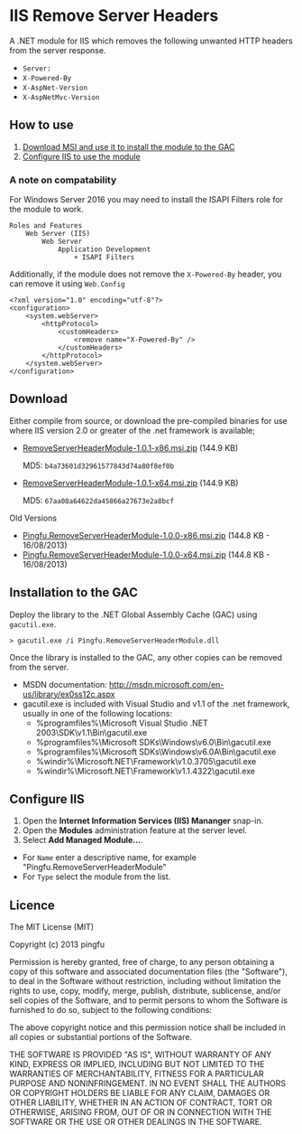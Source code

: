 IIS Remove Server Headers
=========================

A .NET module for IIS which removes the following unwanted HTTP headers from the server response.

* `Server:`
* `X-Powered-By`
* `X-AspNet-Version`
* `X-AspNetMvc-Version`

## How to use

1. [Download MSI and use it to install the module to the GAC](#download)
2. [Configure IIS to use the module](#configure-iis)

### A note on compatability

For Windows Server 2016 you may need to install the ISAPI Filters role for the module to work.

```
Roles and Features
	Web Server (IIS)
		Web Server
			Application Development
				+ ISAPI Filters
```

Additionally, if the module does not remove the `X-Powered-By` header, you can remove it using `Web.Config`

```
<?xml version="1.0" encoding="utf-8"?>
<configuration>
	<system.webServer>
		<httpProtocol>
			<customHeaders>
				<remove name="X-Powered-By" />
			</customHeaders>
		</httpProtocol>
	</system.webServer>
</configuration>
```

## Download

Either compile from source, or download the pre-compiled binaries for use where IIS version 2.0 or greater of the .net framework is available;

* [RemoveServerHeaderModule-1.0.1-x86.msi.zip](https://s3-eu-west-1.amazonaws.com/pingfu/remove-server-header-module/Pingfu.RemoveServerHeaderModule-1.0.1-x86.msi.zip) (144.9 KB)

  MD5: `b4a73601d32961577843d74a80f8ef0b`
  
* [RemoveServerHeaderModule-1.0.1-x64.msi.zip](https://s3-eu-west-1.amazonaws.com/pingfu/remove-server-header-module/Pingfu.RemoveServerHeaderModule-1.0.1-x64.msi.zip) (144.9 KB)

  MD5: `67aa08a64622da45866a27673e2a8bcf`

Old Versions

* [Pingfu.RemoveServerHeaderModule-1.0.0-x86.msi.zip](https://s3-eu-west-1.amazonaws.com/pingfu/remove-server-header-module/Pingfu.RemoveServerHeaderModule-1.0.0-x86.msi.zip) (144.8 KB - 16/08/2013)
* [Pingfu.RemoveServerHeaderModule-1.0.0-x64.msi.zip](https://s3-eu-west-1.amazonaws.com/pingfu/remove-server-header-module/Pingfu.RemoveServerHeaderModule-1.0.0-x64.msi.zip) (144.8 KB - 16/08/2013)
  
## Installation to the GAC

Deploy the library to the .NET Global Assembly Cache (GAC) using `gacutil.exe`.

```
> gacutil.exe /i Pingfu.RemoveServerHeaderModule.dll
```

Once the library is installed to the GAC, any other copies can be removed from the server.

* MSDN documentation: http://msdn.microsoft.com/en-us/library/ex0ss12c.aspx
* gacutil.exe is included with Visual Studio and v1.1 of the .net framework, usually in one of the following locations:
  * %programfiles%\Microsoft Visual Studio .NET 2003\SDK\v1.1\Bin\gacutil.exe
  * %programfiles%\Microsoft SDKs\Windows\v6.0\Bin\gacutil.exe
  * %programfiles%\Microsoft SDKs\Windows\v6.0A\Bin\gacutil.exe
  * %windir%\Microsoft.NET\Framework\v1.0.3705\gacutil.exe
  * %windir%\Microsoft.NET\Framework\v1.1.4322\gacutil.exe

## Configure IIS

1. Open the __Internet Information Services (IIS) Mananger__ snap-in.
2. Open the __Modules__ administration feature at the server level.
3. Select __Add Managed Module...__.
  * For `Name` enter a descriptive name, for example "Pingfu.RemoveServerHeaderModule"
  * For `Type` select the module from the list.

## Licence

The MIT License (MIT)

Copyright (c) 2013 pingfu

Permission is hereby granted, free of charge, to any person obtaining a copy of
this software and associated documentation files (the "Software"), to deal in
the Software without restriction, including without limitation the rights to
use, copy, modify, merge, publish, distribute, sublicense, and/or sell copies of
the Software, and to permit persons to whom the Software is furnished to do so,
subject to the following conditions:

The above copyright notice and this permission notice shall be included in all
copies or substantial portions of the Software.

THE SOFTWARE IS PROVIDED "AS IS", WITHOUT WARRANTY OF ANY KIND, EXPRESS OR
IMPLIED, INCLUDING BUT NOT LIMITED TO THE WARRANTIES OF MERCHANTABILITY, FITNESS
FOR A PARTICULAR PURPOSE AND NONINFRINGEMENT. IN NO EVENT SHALL THE AUTHORS OR
COPYRIGHT HOLDERS BE LIABLE FOR ANY CLAIM, DAMAGES OR OTHER LIABILITY, WHETHER
IN AN ACTION OF CONTRACT, TORT OR OTHERWISE, ARISING FROM, OUT OF OR IN
CONNECTION WITH THE SOFTWARE OR THE USE OR OTHER DEALINGS IN THE SOFTWARE.
